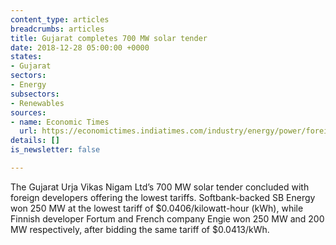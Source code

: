 ```yaml
---
content_type: articles
breadcrumbs: articles
title: Gujarat completes 700 MW solar tender
date: 2018-12-28 05:00:00 +0000
states:
- Gujarat
sectors:
- Energy
subsectors:
- Renewables
sources:
- name: Economic Times
  url: https://economictimes.indiatimes.com/industry/energy/power/foreign-players-sweep-gujarat-solar-auction/articleshow/67197700.cms
details: []
is_newsletter: false

---
```

The Gujarat Urja Vikas Nigam Ltd’s 700 MW solar tender concluded with foreign developers offering the lowest tariffs. Softbank-backed SB Energy won 250 MW at the lowest tariff of $0.0406/kilowatt-hour (kWh), while Finnish developer Fortum and French company Engie won 250 MW and 200 MW respectively, after bidding the same tariff of $0.0413/kWh. 
